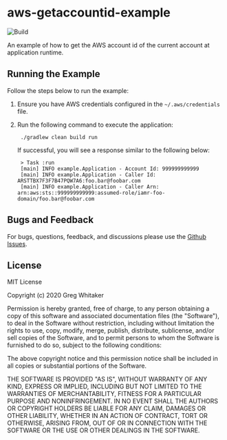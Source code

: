 # aws-getaccountid-example
![Build](https://github.com/gregwhitaker/aws-getaccountid-example/workflows/Build/badge.svg)

An example of how to get the AWS account id of the current account at application runtime.

## Running the Example
Follow the steps below to run the example:

1. Ensure you have AWS credentials configured in the `~/.aws/credentials` file.

2. Run the following command to execute the application:

        ./gradlew clean build run
    
    If successful, you will see a response similar to the following below:

        > Task :run
        [main] INFO example.Application - Account Id: 999999999999
        [main] INFO example.Application - Caller Id: ARSTTBX7F3F7B47PQW7A6:foo.bar@foobar.com
        [main] INFO example.Application - Caller Arn: arn:aws:sts::999999999999:assumed-role/iamr-foo-domain/foo.bar@foobar.com

## Bugs and Feedback
For bugs, questions, feedback, and discussions please use the [Github Issues](https://github.com/gregwhitaker/aws-getaccountid-example/issues).

## License
MIT License

Copyright (c) 2020 Greg Whitaker

Permission is hereby granted, free of charge, to any person obtaining a copy
of this software and associated documentation files (the "Software"), to deal
in the Software without restriction, including without limitation the rights
to use, copy, modify, merge, publish, distribute, sublicense, and/or sell
copies of the Software, and to permit persons to whom the Software is
furnished to do so, subject to the following conditions:

The above copyright notice and this permission notice shall be included in all
copies or substantial portions of the Software.

THE SOFTWARE IS PROVIDED "AS IS", WITHOUT WARRANTY OF ANY KIND, EXPRESS OR
IMPLIED, INCLUDING BUT NOT LIMITED TO THE WARRANTIES OF MERCHANTABILITY,
FITNESS FOR A PARTICULAR PURPOSE AND NONINFRINGEMENT. IN NO EVENT SHALL THE
AUTHORS OR COPYRIGHT HOLDERS BE LIABLE FOR ANY CLAIM, DAMAGES OR OTHER
LIABILITY, WHETHER IN AN ACTION OF CONTRACT, TORT OR OTHERWISE, ARISING FROM,
OUT OF OR IN CONNECTION WITH THE SOFTWARE OR THE USE OR OTHER DEALINGS IN THE
SOFTWARE.
